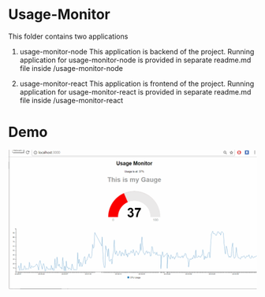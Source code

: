 # Usage-Monitor
This folder contains two applications

1. usage-monitor-node
This application is backend of the project.
Running application for usage-monitor-node is provided in separate readme.md file inside /usage-monitor-node

2. usage-monitor-react
This application is frontend of the project.
Running application for usage-monitor-react is provided in separate readme.md file inside /usage-monitor-react

# Demo

![alt text](https://github.com/Siddharthsas07/Usage-Monitor/blob/master/demo.gif)

